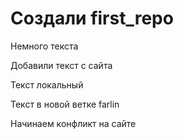 ﻿# Создали first_repo

Немного текста

Добавили текст с сайта

Текст локальный

Текст в новой ветке farlin

Начинаем конфликт на сайте
